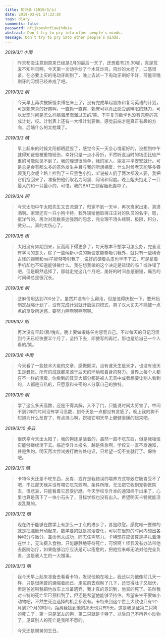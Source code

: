 ```yaml
---
title: 知行录（2019/3/上）
date: 2019-03-01 17:33:30
tags: diary
comments: false
password: nfijkoeshnfiawjhduia
abstract: Don`t try to pry into other people`s minds.
message: Don`t try to pry into other people`s minds.
---
```


*2019/3/1 小雨*
> 昨天都没注意到原来已经是2月的最后一天了，还想着有29,30呢，真是荒废不知年日啊。今天第一次动手炒了个木耳炒鸡，鸡炒的太老了，口感很紧。在必要上买的电动牙刷到了，晚上去试一下电动牙刷好不好，可能早晚刷牙的习惯已经养成了吧。

*2019/3/2 阴*

> 今天早上再次被妖怪束缚在床上了，没有完成早起锻炼和复习英语的计划，可是赖床真的好爽啊，一直赖一直爽，赖床可以真正感受到睡眠的魅力，可以发现时间是怎么样脑海里面溜过去的/笑。下午复习数学也没有完整的完成计划，哎。计划表上还有一大堆计划要做，感觉前端才是真正有趣的方向，后端什么的太枯燥了。

*2019/3/3 晴*

> 早上起来的时候太阳都晒屁股了，感觉今天一天会心情蛮好的，没想到中午就得知爸爸被重物砸伤，幸好只是一点小骨折，不然听说当时的场面比较严重的可能就见不到了。我的理想很简单，我的家人、朋友平平安安就行。可是总是会有那么多的意外发生并且与我的所想相反。什么时候老天能够多眷顾我几次呢？路上捡到了三只黑色小狗，听说被人扔了两次都没人要，我把它们抱回来了，准备把他们取名为阿里、阿讯和阿度。晚上姐夫抱走了一只最大的和一只最小的，可惜，我的BAT三剑客胎死腹中了。

*2019/3/4 阴*

> 今天太阳中午太阳先生又去流浪了，归家不到一天半，再次离家出走，真潇洒啊。家里还有一只小狗卡特，我外甥给他取得汪汪对的队员的名字，嗯，挺洋气的。再次对高数表达强烈的怨念，完全理不清头绪啊，极限，积分，微分。。。真的太伤心了。

*2019/3/5 雨*

> 太阳没有如期到来，反而雨下得更多了，每天根本不想学习怎么办，完全没有学习的念头，除了一些萌新小说的新设定能够吸引我外，就只有一些稀奇古怪的视频和nai子能够吸引我了，说好的硬着头皮也学不下去，可是拿着手机却也不知道能够做什么。我在想我做的这个决定是错误的吗？或许错了吧，但是既然选择了，那就走完这几个月吧，美好的时间总是很短，痛苦的时间确总是很冗长。

*2019/3/6 阴*

> 芝麻信用达到700分了。虽然并没有什么卵用，但是值得庆祝一下。要开始制定战略计划了，没有完成计划就开启惩罚模式，男子汉大丈夫不能被一点点的享受所迷惑，要努力啊啊啊啊啊啊。

*2019/3/7 阴*

> 再次没有早起/衰/愧疚。晚上要做锻炼任务惩罚自己。不过每天的日记习惯到今天已经快要半个月了，坚持下去，即使写的再烂，那也是给自己一个人看的/笑。

*2019/3/8 中雨*

> 今天看了一些技术大佬的文章，感慨颇深，没有谁天生是天才，也没有谁天生是蠢货。所有的成就都来源于后天的环境和自身的努力。世界上每个人都在不一样的活着，你看到的其实大部分都是被人无意中或者想要让别人看到的，人都是自私的，只愿意和亲密的人分享自己的独特。

*2019/3/9 阴*

> 学了这么多天高数，还是不得其解，入不了门，只能说时间太厉害了，中间不到2年的时间没有学习高数，到今天是一点都没有灵感了。晚上我的狗不知道为什么反胃了，有点担心啊，祝福它明天早上健健康康的起来吧。

*2019/3/10 多云*

> 很庆幸今天出太阳了，我的狗还是活着的，虽然一直不吃东西，但是我相信它能够继续活下去。临近专升本报名，越是焦急啊，学校又一直不发通知，甚是焦灼。明天再次尝试拨打教务处电话，只希望一切不变就行了。保佑吧。

*2019/3/11 晴*

> 卡特今天还是不吃东西，反胃，或许是我错误的喂养方式导致它肠胃受不了吧，不过那天我并没有喂它吃东西啊。条件所限，无法把它收到宠物医院去，很悲哀，只能看着它忍受折磨。今天学校专升本的通知终于出来了，心里也算是落下了一块小石头了，目标学校也没有出入。希望明天卡特就能活泼乱跳的。

*2019/3/12 晴*

> 现在终于能够在数学上有那么一丁点的进步了，甚是欣慰。感觉唯一要做的就是把脑筋开动起来，数学要的就是灵活变化，可以在很短的时间内想出各种积分与微分。革命尚未成功，同志任需努力。卡特现在应该算是挣扎着活在世上，无法摄入食物，只能静静地等待死亡，可恨啊！怪我没有办法带他去医院治疗，如果能够治疗应该是可以痊愈的，把他捡来却无法对他完全负责，这是我人生的一大憾事。

*2019/3/13 阴*

> 我今天早上起来准备去看看卡特，发现他躺在地上，我还以为他像前几天一样，只是很痛苦的蜷缩着而已，走进前去观察了几下，还觉得肚子又起伏，但是爸爸叫我把他放车上准备遗弃，我才真的意识到，他真的死了。虽然我对卡特的死亡早已预料到了，但还是希望他能够坚持住。希望来生不要做小动物吧，不然生死连选择的机会都没有。卡特来到这个世上大致也只有1个月到2个月的时间，距离我捡到他的那天也只有9天。这是我见证第二只狗的死亡了，第一只是室友的狗，第二只就是卡特了。以后自己不再养小动物了，见证别人的死亡是我所不愿的。
>
> 今天还是舅舅的生日。